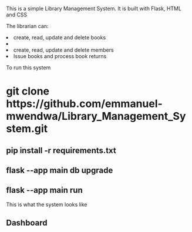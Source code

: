 This is a simple Library Management System.
It is built with Flask, HTML and CSS

The librarian can:
<li>create, read, update and delete books<li>
<li>create, read, update and delete members</li>
<li>Issue books and process book returns</li>

To run this system
<h1>git clone https://github.com/emmanuel-mwendwa/Library_Management_System.git</h1>

<h2>pip install -r requirements.txt</h2>

<h2>flask --app main db upgrade</h2>

<h2>flask --app main run</h2>

This is what the system looks like
<h2>Dashboard</h2>
